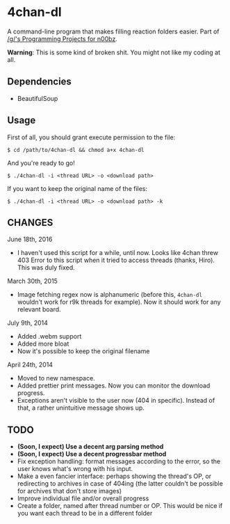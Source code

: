 4chan-dl
=======

A command-line program that makes filling reaction folders easier. Part of [/g/'s Programming Projects for n00bz](https://github.com/keplr/programming-projects-for-n00bz).

**Warning**: This is some kind of broken shit. You might not like my coding at all.

Dependencies
------
* BeautifulSoup

Usage
------
First of all, you should grant execute permission to the file:

`$ cd /path/to/4chan-dl && chmod a+x 4chan-dl`

And you're ready to go!

`$ ./4chan-dl -i <thread URL> -o <download path>`

If you want to keep the original name of the files:

`$ ./4chan-dl -i <thread URL> -o <download path> -k`

CHANGES
-----

June 18th, 2016

* I haven't used this script for a while, until now. Looks like 4chan threw 403 Error to this script when it tried to access threads (thanks, Hiro). This was duly fixed.

March 30th, 2015

* Image fetching regex now is alphanumeric (before this, `4chan-dl` wouldn't work for r9k threads for example). Now it should work for any relevant board.

July 9th, 2014

* Added .webm support
* Added more bloat
* Now it's possible to keep the original filename

April 24th, 2014

* Moved to new namespace.
* Added prettier print messages. Now you can monitor the download progress.
* Exceptions aren't visible to the user now (404 in specific). Instead of that, a rather unintuitive message shows up.  

TODO
-----
* **(Soon, I expect) Use a decent arg parsing method**
* **(Soon, I expect) Use a decent progressbar method**
* Fix exception handling: format messages according to the error, so the user knows what's wrong with his input.
* Make a even fancier interface: perhaps showing the thread's OP, or redirecting to archives in case of 404ing (the latter couldn't be possible for archives that don't store images)
* Improve individual file and/or overall progress
* Create a folder, named after thread number or OP. This would be nice if you want each thread to be in a different folder
